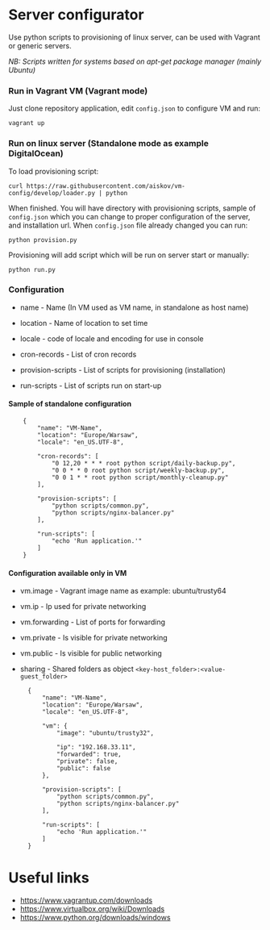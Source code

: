 Server configurator
===================

Use python scripts to provisioning of linux server, can be used with Vagrant or generic servers.  

*NB: Scripts written for systems based on apt-get package manager (mainly Ubuntu)*

### Run in Vagrant VM (Vagrant mode)

Just clone repository application, edit `config.json` to configure VM and run:

    vagrant up

### Run on linux server (Standalone mode as example DigitalOcean)

To load provisioning script:

    curl https://raw.githubusercontent.com/aiskov/vm-config/develop/loader.py | python

When finished. You will have directory with provisioning scripts, sample of `config.json` which you can change to proper configuration of the server, and installation url. When `config.json` file already changed you can run: 

    python provision.py

Provisioning will add script which will be run on server start or manually:

    python run.py

### Configuration

* name - Name (In VM used as VM name, in standalone as host name)
* location - Name of location to set time
* locale - code of locale and encoding for use in console

* cron-records - List of cron records
* provision-scripts - List of scripts for provisioning (installation)
* run-scripts - List of scripts run on start-up

#### Sample of standalone configuration

        {
            "name": "VM-Name",
            "location": "Europe/Warsaw",
            "locale": "en_US.UTF-8",

            "cron-records": [
                "0 12,20 * * * root python script/daily-backup.py",
                "0 0 * * 0 root python script/weekly-backup.py",
                "0 0 1 * * root python script/monthly-cleanup.py"
            ],

            "provision-scripts": [
                "python scripts/common.py",
                "python scripts/nginx-balancer.py"
            ],

            "run-scripts": [
                "echo 'Run application.'"
            ]
        }

#### Configuration available only in VM

* vm.image - Vagrant image name as example: ubuntu/trusty64
* vm.ip - Ip used for private networking
* vm.forwarding - List of ports for forwarding
* vm.private - Is visible for private networking
* vm.public - Is visible for public networking

* sharing - Shared folders as object `<key-host_folder>:<value-guest_folder>`

        {
            "name": "VM-Name",
            "location": "Europe/Warsaw",
            "locale": "en_US.UTF-8",

            "vm": {
                "image": "ubuntu/trusty32",

                "ip": "192.168.33.11",
                "forwarded": true,
                "private": false,
                "public": false
            },

            "provision-scripts": [
                "python scripts/common.py",
                "python scripts/nginx-balancer.py"
            ],

            "run-scripts": [
                "echo 'Run application.'"
            ]
        }

Useful links
============

* https://www.vagrantup.com/downloads
* https://www.virtualbox.org/wiki/Downloads 
* https://www.python.org/downloads/windows

